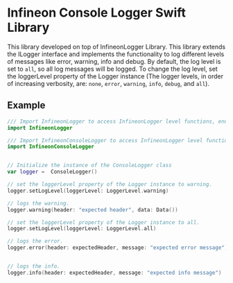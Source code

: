 <!--
SPDX-FileCopyrightText: 2024 Infineon Technologies AG
SPDX-License-Identifier: MIT
-->

# Infineon Console Logger Swift Library

This library developed on top of InfineonLogger Library. This library extends the ILogger interface and implements the functionality to log different levels of messages like error, warning, info and debug. By default, the log level is set to `all`, so all log messages will be logged. To change the log level, set the loggerLevel property of the Logger instance (The logger levels, in order of increasing verbosity, are: `none`, `error`, `warning`, `info`, `debug`, and `all`).

## Example

``` swift
/// Import InfineonLogger to access InfineonLogger level functions, enums etc.
import InfineonLogger

/// Import InfineonConsoleLogger to access InfineonLogger level functions.
import InfineonConsoleLogger


// Initialize the instance of the ConsoleLogger class
var logger =  ConsoleLogger()

// set the loggerLevel property of the Logger instance to warning.
logger.setLogLevel(loggerLevel: LoggerLevel.warning)

// logs the warning.
logger.warning(header: "expected header", data: Data())

// set the loggerLevel property of the Logger instance to all.
logger.setLogLevel(loggerLevel: LoggerLevel.all)

// logs the error.
logger.error(header: expectedHeader, message: "expected error message")


// logs the info.
logger.info(header: expectedHeader, message: "expected info message")
